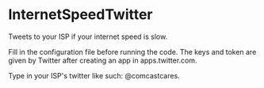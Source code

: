 # InternetSpeedTwitter
Tweets to your ISP if your internet speed is slow.

Fill in the configuration file before running the code.
The keys and token are given by Twitter after creating an app in apps.twitter.com.

Type in your ISP's twitter like such:  @comcastcares.
